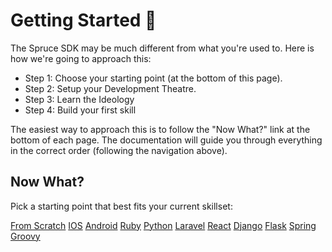 # Getting Started 🏁

The Spruce SDK may be much different from what you're used to. Here is how we're going to approach this:

* Step 1: Choose your starting point (at the bottom of this page).
* Step 2: Setup your Development Theatre.
* Step 3: Learn the Ideology
* Step 4: Build your first skill

The easiest way to approach this is to follow the "Now What?" link at the bottom of each page. The documentation will guide you through everything in the correct order (following the navigation above).

## Now What?

Pick a starting point that best fits your current skillset:

<div class="grid-buttons">
    <a class="btn" href="{{ '/getting-started/from-scratch/' | url }}">From Scratch</a>
    <a class="btn" href="{{ '/getting-started/frameworks/ios/' | url }}">IOS</a>
    <a class="btn" href="{{ '/getting-started/frameworks/android/' | url }}">Android</a>
    <a class="btn" href="{{ '/getting-started/frameworks/ruby/' | url }}">Ruby</a>
    <a class="btn" href="{{ '/getting-started/frameworks/python/' | url }}">Python</a>
    <a class="btn" href="{{ '/getting-started/frameworks/laravel/' | url }}">Laravel</a>
    <a class="btn" href="{{ '/getting-started/frameworks/react/' | url }}">React</a>
    <a class="btn" href="{{ '/getting-started/frameworks/django/' | url }}">Django</a>
    <a class="btn" href="{{ '/getting-started/frameworks/flask/' | url }}">Flask</a>
    <a class="btn" href="{{ '/getting-started/frameworks/spring/' | url }}">Spring</a>
    <a class="btn" href="{{ '/getting-started/frameworks/groovy/' | url }}">Groovy</a>
</div>
